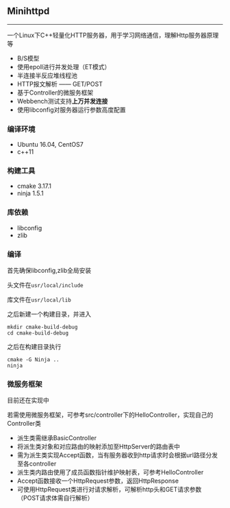 ## Minihttpd
---
一个Linux下C++轻量化HTTP服务器，用于学习网络通信，理解Http服务器原理等

- B/S模型
- 使用epoll进行并发处理（ET模式）
- 半连接半反应堆线程池
- HTTP报文解析 —— GET/POST
- 基于Controller的微服务框架
- Webbench测试支持**上万并发连接**
- 使用libconfig对服务器运行参数高度配置

### 编译环境
- Ubuntu 16.04, CentOS7
- c++11

### 构建工具
- cmake 3.17.1
- ninja 1.5.1

### 库依赖
- libconfig
- zlib

### 编译
首先确保libconfig,zlib全局安装

头文件在`usr/local/include`

库文件在`usr/local/lib`

之后新建一个构建目录，并进入
```
mkdir cmake-build-debug
cd cmake-build-debug
```
之后在构建目录执行

```
cmake -G Ninja ..
ninja
```

### 微服务框架
目前还在实现中

若需使用微服务框架，可参考src/controller下的HelloController，实现自己的Controller类
- 派生类需继承BasicController
- 将派生类对象和对应路由的映射添加至HttpServer的路由表中
- 需为派生类实现Accept函数，当有服务器收到http请求时会根据url路径分发至各controller
- 派生类内路由使用了成员函数指针维护映射表，可参考HelloController
- Accept函数接收一个HttpRequest参数，返回HttpResponse
- 可使用HttpRequest类进行对请求解析，可解析http头和GET请求参数（POST请求体需自行解析）
